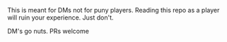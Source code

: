 This is meant for DMs not for puny players. Reading this repo as a player will ruin your experience. Just don't.

DM's go nuts. PRs welcome
